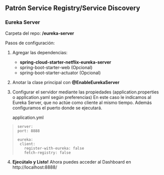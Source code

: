 ## Patrón Service Registry/Service Discovery

### Eureka Server
Carpeta del repo: **/eureka-server**

Pasos de configuración:
1. Agregar las dependencias:
   - **spring-cloud-starter-netflix-eureka-server**
   - spring-boot-starter-web (Opcional)
   - spring-boot-starter-actuator (Opcional)

2. Anotar la clase principal con **@EnableEurekaServer**
3. Configurar el servidor mediante las propiedades (application.properties o application.yaml según preferencias)
   En este caso le indicamos al Eureka Server, que no actúe como cliente al mismo tiempo. Además configuramos el puerto donde se ejecutará.
   
   application.yml
> ```
> server:
> port: 8888
>
> eureka:
>  client:
>    register-with-eureka: false
>    fetch-registry: false   
> ```

4. **Ejecútalo y Listo!** Ahora puedes acceder al Dashboard en http://localhost:8888/